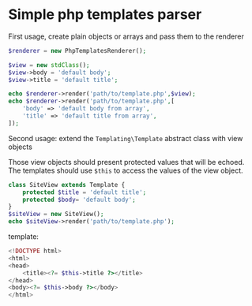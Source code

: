 # Simple php templates parser

First usage, create plain objects or arrays and pass them to the renderer

```php
$renderer = new PhpTemplatesRenderer();

$view = new stdClass();
$view->body = 'default body';
$view->title = 'default title';

echo $renderer->render('path/to/template.php',$view);
echo $renderer->render('path/to/template.php',[
    'body' => 'default body from array',
    'title' => 'default title from array',
]);
```

Second usage: extend the ```Templating\Template``` abstract class with view objects

Those view objects should present protected values that will be echoed. The templates should use ```$this``` to access the values of the view object.

```php
class SiteView extends Template {
    protected $title = 'default title';
    protected $body= 'default body';
}
$siteView = new SiteView();
echo $siteView->render('path/to/template.php');
```

template:

```php
<!DOCTYPE html>
<html>
<head>
	<title><?= $this->title ?></title>
</head>
<body><?= $this->body ?></body>
</html>
```